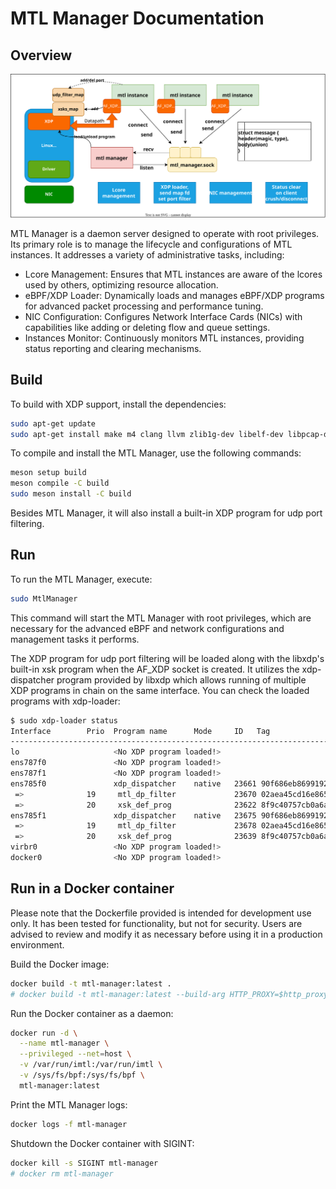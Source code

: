 # MTL Manager Documentation

## Overview

![design](manager_design.svg)

MTL Manager is a daemon server designed to operate with root privileges. Its primary role is to manage the lifecycle and configurations of MTL instances. It addresses a variety of administrative tasks, including:

- Lcore Management: Ensures that MTL instances are aware of the lcores used by others, optimizing resource allocation.
- eBPF/XDP Loader: Dynamically loads and manages eBPF/XDP programs for advanced packet processing and performance tuning.
- NIC Configuration: Configures Network Interface Cards (NICs) with capabilities like adding or deleting flow and queue settings.
- Instances Monitor: Continuously monitors MTL instances, providing status reporting and clearing mechanisms.

## Build

To build with XDP support, install the dependencies:

```bash
sudo apt-get update
sudo apt-get install make m4 clang llvm zlib1g-dev libelf-dev libpcap-dev libcap-ng-dev gcc-multilib
```

To compile and install the MTL Manager, use the following commands:

```bash
meson setup build
meson compile -C build
sudo meson install -C build
```

Besides MTL Manager, it will also install a built-in XDP program for udp port filtering.

## Run

To run the MTL Manager, execute:

```bash
sudo MtlManager
```

This command will start the MTL Manager with root privileges, which are necessary for the advanced eBPF and network configurations and management tasks it performs.

The XDP program for udp port filtering will be loaded along with the libxdp's built-in xsk program when the AF_XDP socket is created. It utilizes the xdp-dispatcher program provided by libxdp which allows running of multiple XDP programs in chain on the same interface. You can check the loaded programs with xdp-loader:

```bash
$ sudo xdp-loader status
Interface        Prio  Program name      Mode     ID   Tag               Chain actions
--------------------------------------------------------------------------------------
lo                     <No XDP program loaded!>
ens787f0               <No XDP program loaded!>
ens787f1               <No XDP program loaded!>
ens785f0               xdp_dispatcher    native   23661 90f686eb86991928 
 =>              19     mtl_dp_filter             23670 02aea45cd16e8656  XDP_DROP
 =>              20     xsk_def_prog              23622 8f9c40757cb0a6a2  XDP_PASS
ens785f1               xdp_dispatcher    native   23675 90f686eb86991928 
 =>              19     mtl_dp_filter             23678 02aea45cd16e8656  XDP_DROP
 =>              20     xsk_def_prog              23639 8f9c40757cb0a6a2  XDP_PASS
virbr0                 <No XDP program loaded!>
docker0                <No XDP program loaded!>
```

## Run in a Docker container

Please note that the Dockerfile provided is intended for development use only. It has been tested for functionality, but not for security. Users are advised to review and modify it as necessary before using it in a production environment.

Build the Docker image:

```bash
docker build -t mtl-manager:latest .
# docker build -t mtl-manager:latest --build-arg HTTP_PROXY=$http_proxy --build-arg HTTPS_PROXY=$https_proxy .
```

Run the Docker container as a daemon:

```bash
docker run -d \
  --name mtl-manager \
  --privileged --net=host \
  -v /var/run/imtl:/var/run/imtl \
  -v /sys/fs/bpf:/sys/fs/bpf \
  mtl-manager:latest
```

Print the MTL Manager logs:

```bash
docker logs -f mtl-manager
```

Shutdown the Docker container with SIGINT:

```bash
docker kill -s SIGINT mtl-manager
# docker rm mtl-manager
```
